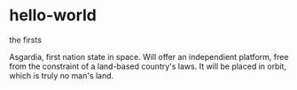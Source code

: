 # hello-world
the firsts

Asgardia, first nation state in space. Will offer an independient platform, free from the constraint of a land-based country's laws. It will be placed in orbit, which is truly no man's land.
